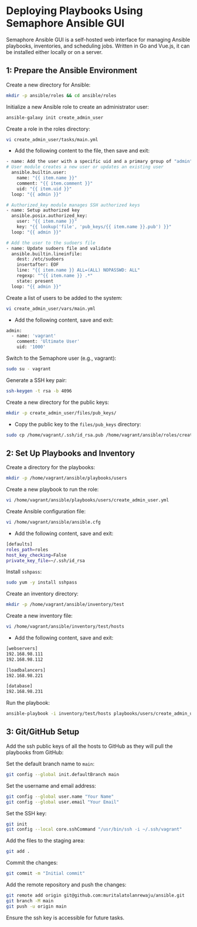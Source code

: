 # **Deploying Playbooks Using Semaphore Ansible GUI**

Semaphore Ansible GUI is a self-hosted web interface for managing Ansible playbooks, inventories, and scheduling jobs. Written in Go and Vue.js, it can be installed either locally or on a server.

## **1: Prepare the Ansible Environment**

Create a new directory for Ansible:

```bash
mkdir -p ansible/roles && cd ansible/roles
```

Initialize a new Ansible role to create an administrator user:

```bash
ansible-galaxy init create_admin_user
```

Create a role in the roles directory:

```bash
vi create_admin_user/tasks/main.yml
```

- Add the following content to the file, then save and exit:

```bash
- name: Add the user with a specific uid and a primary group of "admin"
# User module creates a new user or updates an existing user
  ansible.builtin.user:
    name: "{{ item.name }}"
    comment: "{{ item.comment }}"
    uid: "{{ item.uid }}"
  loop: "{{ admin }}"

# Authorized_key module manages SSH authorized keys
- name: Setup authorized key
  ansible.posix.authorized_key:
    user: "{{ item.name }}"
    key: "{{ lookup('file', 'pub_keys/{{ item.name }}.pub') }}"
  loop: "{{ admin }}"

# Add the user to the sudoers file
- name: Update sudoers file and validate
  ansible.builtin.lineinfile:
    dest: /etc/sudoers
    insertafter: EOF
    line: "{{ item.name }} ALL=(ALL) NOPASSWD: ALL"
    regexp: "^{{ item.name }} .*"
    state: present
  loop: "{{ admin }}"
```

Create a list of users to be added to the system:

```bash
vi create_admin_user/vars/main.yml
```

- Add the following content, save and exit:

```bash
admin:
  - name: 'vagrant'
    comment: 'Ultimate User'
    uid: '1000'
```
Switch to the Semaphore user (e.g., vagrant):

```bash
sudo su - vagrant
```
Generate a SSH key pair:

```bash
ssh-keygen -t rsa -b 4096
```

Create a new directory for the public keys:

```bash
mkdir -p create_admin_user/files/pub_keys/
```

- Copy the public key to the `files/pub_keys` directory:

```bash
sudo cp /home/vagrant/.ssh/id_rsa.pub /home/vagrant/ansible/roles/create_admin_user/files/pub_keys/vagrant.pub
```

## **2: Set Up Playbooks and Inventory**

Create a directory for the playbooks:

```bash
mkdir -p /home/vagrant/ansible/playbooks/users
```

Create a new playbook to run the role:

```bash
vi /home/vagrant/ansible/playbooks/users/create_admin_user.yml
```

Create Ansible configuration file:

```bash
vi /home/vagrant/ansible/ansible.cfg
```

- Add the following content, save and exit:

```bash
[defaults]
roles_path=roles
host_key_checking=False
private_key_file=~/.ssh/id_rsa
```
Install `sshpass`:

```bash
sudo yum -y install sshpass
```

Create an inventory directory:

```bash
mkdir -p /home/vagrant/ansible/inventory/test
```

Create a new inventory file:

```bash
vi /home/vagrant/ansible/inventory/test/hosts
```

- Add the following content, save and exit:

```bash
[webservers]
192.168.98.111
192.168.98.112

[loadbalancers]
192.168.98.221

[database]
192.168.98.231
```

Run the playbook:

```bash
ansible-playbook -i inventory/test/hosts playbooks/users/create_admin_user.yml -bkK
```

## **3: Git/GitHub Setup**

Add the ssh public keys of all the hosts to GitHub as they will pull the playbooks from GitHub:

Set the default branch name to `main`:

```bash
git config --global init.defaultBranch main
```

Set the username and email address:

```bash
git config --global user.name "Your Name"
git config --global user.email "Your Email"
```

Set the SSH key:

```bash
git init
git config --local core.sshCommand "/usr/bin/ssh -i ~/.ssh/vagrant"
```

Add the files to the staging area:

```bash
git add .
```

Commit the changes:

```bash
git commit -m "Initial commit"
```

Add the remote repository and push the changes:

```bash
git remote add origin git@github.com:muritalatolanrewaju/ansible.git
git branch -M main
git push -u origin main
```

Ensure the ssh key is accessible for future tasks.